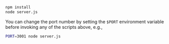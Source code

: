 
```sh
npm install
node server.js
```

You can change the port number by setting the `$PORT` environment variable before invoking any of the scripts above, e.g.,

```sh
PORT=3001 node server.js
```
